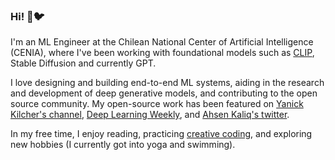 ### Hi! 🌱🐦

I'm an ML Engineer at the Chilean National Center of Artificial Intelligence (CENIA), where I've been working with foundational models such as [CLIP](https://github.com/OpenCENIA/themo), Stable Diffusion and currently GPT.

I love designing and building end-to-end ML systems, aiding in the research and development of deep generative models, and contributing to the open source community. My open-source work has been featured on [Yanick Kilcher's channel](https://www.youtube.com/watch?v=K3cmxn5znyU), [Deep Learning Weekly](https://www.deeplearningweekly.com/p/deep-learning-weekly-issue-233), and [Ahsen Kaliq's twitter](https://twitter.com/_akhaliq/status/1490201823139016710).

In my free time, I enjoy reading, practicing [creative coding](https://www.instagram.com/ouhenio/), and exploring new hobbies (I currently got into yoga and swimming).

<!--
**ouhenio/ouhenio** is a ✨ _special_ ✨ repository because its `README.md` (this file) appears on your GitHub profile.

Here are some ideas to get you started:

- 🔭 I’m currently working on ...
- 🌱 I’m currently learning ...
- 👯 I’m looking to collaborate on ...
- 🤔 I’m looking for help with ...
- 💬 Ask me about ...
- 📫 How to reach me: ...
- 😄 Pronouns: ...
- ⚡ Fun fact: ...
-->
